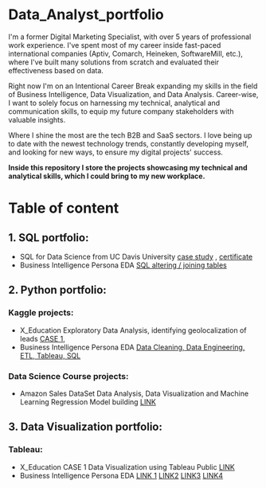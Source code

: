 # Data_Analyst_portfolio

I'm a former Digital Marketing Specialist, with over 5 years of professional work experience. I've spent most of my career inside fast-paced international companies (Aptiv, Comarch, Heineken, SoftwareMill, etc.), where I've built many solutions from scratch and evaluated their effectiveness based on data. 

Right now I'm on an Intentional Career Break expanding my skills in the field of Business Intelligence, Data Visualization, and Data Analysis. Career-wise, I want to solely focus on harnessing my technical, analytical and communication skills, to equip my future company stakeholders with valuable insights. 

Where I shine the most are the tech B2B and SaaS sectors. I love being up to date with the newest technology trends, constantly developing myself, and looking for new ways, to ensure my digital projects' success.

**Inside this repository I store the projects showcasing my technical and analytical skills, which I could bring to my new workplace.**

# Table of content


## 1. SQL portfolio:
 - SQL for Data Science from UC Davis University [case study](https://github.com/izzierokita/Data_Analyst_portfolio/blob/Portfolio_detalis/SQL_portfolio/UCDavis_SQL_certificate_assignment_Izabela_Rokita/Yelp_dataset_profiling) ,  [certificate](https://github.com/izzierokita/Data_Analyst_portfolio/blob/Portfolio_detalis/SQL_portfolio/UCDavis_SQL_certificate_assignment_Izabela_Rokita/Coursera_SQL_Data_Science_Certificate_Izabela_Rokita.pdf)
 - Business Intelligence Persona EDA [SQL altering / joining tables](https://www.kaggle.com/code/izzierider/business-intelligence-persona-eda-tableau-sql#Step-4---Data-Blending-using-SQL-(MySQL))


## 2. Python portfolio:
### Kaggle projects:
- X_Education Exploratory Data Analysis, identifying geolocalization of leads [CASE 1](https://github.com/izzierokita/Data_Analyst_portfolio/blob/Portfolio_detalis/Python_portfolio/Kaggle/X_Education_EDA/x-education-case1.ipynb),
- Business Intelligence Persona EDA [Data Cleaning, Data Engineering, ETL, Tableau, SQL](Python_portfolio/Kaggle/X_Education_EDA/Identifying_target_personas_based_on_data.ipynb)
### Data Science Course projects:
- Amazon Sales DataSet Data Analysis, Data Visualization and Machine Learning Regression Model building [LINK](Python_portfolio/Data_Science_bootcamp/amazon_sales_Data_Analysis_group_project.ipynb)

  
## 3. Data Visualization portfolio:
### Tableau:
- X_Education CASE 1 Data Visualization using Tableau Public [LINK](https://public.tableau.com/views/X_Education_CASE1_Visualizations/X_Education_CASE1_Visualizations?:showVizHome=no)
- Business Intelligence Persona EDA [LINK 1](https://public.tableau.com/app/profile/izabela.rokita/viz/BusinessIntelligencePersonaEDATableauSQL/ConvertedLeadspart1) [LINK2](https://public.tableau.com/app/profile/izabela.rokita/viz/BusinessIntelligencePersonaEDATableauSQLpart2/ConvertedLeadspart2) [LINK3](https://public.tableau.com/app/profile/izabela.rokita/viz/BusinessIntelligencePersonaEDATableauSQLpart3/ConvertedLeadspart1) [LINK4](https://public.tableau.com/app/profile/izabela.rokita/viz/BusinessIntelligencePersonaEDATableauSQLpart4/ConvertedLeadspart2)




